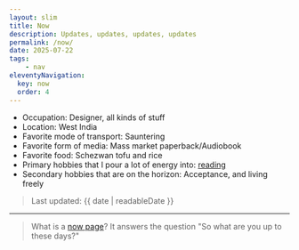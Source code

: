```yaml
---
layout: slim
title: Now
description: Updates, updates, updates, updates
permalink: /now/
date: 2025-07-22
tags: 
    - nav
eleventyNavigation:
  key: now
  order: 4
---
```


- Occupation: Designer, all kinds of stuff
- Location: West India
- Favorite mode of transport: Sauntering
- Favorite form of media: Mass market paperback/Audiobook
- Favorite food: Schezwan tofu and rice
- Primary hobbies that I pour a lot of energy into: [reading](/reading)
- Secondary hobbies that are on the horizon: Acceptance, and living freely

> Last updated: {{ date | readableDate }}

---

> What is a [now page](https://nownownow.com/about)? It answers the question "So what are you up to these days?"
